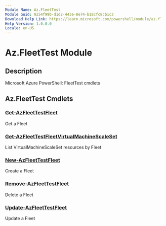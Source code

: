 ```yaml
---
Module Name: Az.FleetTest
Module Guid: 9254f99b-d1d2-443e-8e74-b18cfc8cb1c3
Download Help Link: https://learn.microsoft.com/powershell/module/az.fleettest
Help Version: 1.0.0.0
Locale: en-US
---
```


# Az.FleetTest Module
## Description
Microsoft Azure PowerShell: FleetTest cmdlets

## Az.FleetTest Cmdlets
### [Get-AzFleetTestFleet](Get-AzFleetTestFleet.md)
Get a Fleet

### [Get-AzFleetTestFleetVirtualMachineScaleSet](Get-AzFleetTestFleetVirtualMachineScaleSet.md)
List VirtualMachineScaleSet resources by Fleet

### [New-AzFleetTestFleet](New-AzFleetTestFleet.md)
Create a Fleet

### [Remove-AzFleetTestFleet](Remove-AzFleetTestFleet.md)
Delete a Fleet

### [Update-AzFleetTestFleet](Update-AzFleetTestFleet.md)
Update a Fleet

